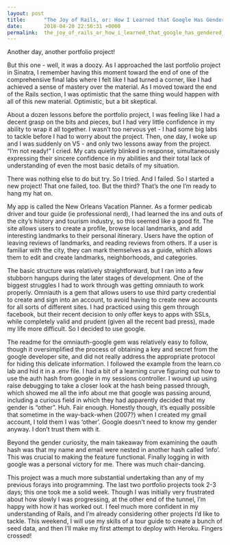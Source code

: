 ```yaml
---
layout: post
title:      "The Joy of Rails, or: How I Learned that Google Has Gendered Me "Other""
date:       2018-04-20 22:56:31 +0000
permalink:  the_joy_of_rails_or_how_i_learned_that_google_has_gendered_me_other
---
```



Another day, another portfolio project!

But this one - well, it was a doozy. As I approached the last portfolio project in Sinatra, I remember having this moment toward the end of one of the comprehensive final labs where I felt like I had turned a corner, like I had achieved a sense of mastery over the material. As I moved toward the end of the Rails section, I was optimistic that the same thing would happen with all of this new material. Optimistic, but a bit skeptical.

About a dozen lessons before the portfolio project, I was feeling like I had a decent grasp on the bits and pieces, but I had very little confidence in my ability to wrap it all together. I wasn’t too nervous yet - I had some big labs to tackle before I had to worry about the project. Then, one day, I woke up and I was suddenly on V5 - and only two lessons away from the project.  “I’m not ready!” I cried. My cats quietly blinked in response, simultaneously expressing their sincere confidence in my abilities and their total lack of understanding of even the most basic details of my situation.

There was nothing else to do but try. So I tried. And I failed. So I started a new project! That one failed, too. But the third? That’s the one I’m ready to hang my hat on.

My app is called the New Orleans Vacation Planner. As a former pedicab driver and tour guide (ie professional nerd), I had learned the ins and outs of the city’s history and tourism industry, so this seemed like a good fit. The site allows users to create a profile, browse local landmarks, and add interesting landmarks to their personal itinerary. Users have the option of leaving reviews of landmarks, and reading reviews from others. If a user is familiar with the city, they can mark themselves as a guide, which allows them to edit and create landmarks, neighborhoods, and categories. 

The basic structure was relatively straightforward, but I ran into a few stubborn hangups during the later stages of development. One of the biggest struggles I had to work through was getting omniauth to work properly.  Omniauth is a gem that allows users to use third party credential to create and sign into an account, to avoid having to create new accounts for all sorts of different sites. I had practiced using this gem through facebook, but their recent decision to only offer keys to apps with SSLs, while completely valid and prudent (given all the recent bad press), made my life more difficult. So I decided to use google.

The readme for the omniauth-google gem was relatively easy to follow, though it oversimplified the process of obtaining a key and secret from the google developer site, and did not really address the appropriate protocol for hiding this delicate information. I followed the example from the learn.co lab and hid it in a .env file. I had a bit of a learning curve figuring out how to use the auth hash from google in my sessions controller. I wound up using raise debugging to take a closer look at the hash being passed through, which showed me all the info about me that google was passing around, including a curious field in which they had apparently decided that my gender is “other”. Huh. Fair enough. Honestly though, it’s equally possible that sometime in the way-back-when (2007?) when I created my gmail account, I told them I was ‘other’. Google doesn’t need to know my gender anyway. I don’t trust them with it.

Beyond the gender curiosity, the main takeaway from examining the oauth hash was that my name and email were nested in another hash called ‘info’. This was crucial to making the feature functional. Finally logging in with google was a personal victory for me. There was much chair-dancing.

This project was a much more substantial undertaking than any of my previous forays into programming. The last two portfolio projects took 2-3 days; this one took me a solid week. Though I was initially very frustrated about how slowly I was progressing, at the other end of the tunnel, I’m happy with how it has worked out. I feel much more confident in my understanding of Rails, and I’m already considering other projects I’d like to tackle. This weekend, I will use my skills of a tour guide to create a bunch of seed data, and then I’ll make my first attempt to deploy with Heroku. Fingers crossed!

